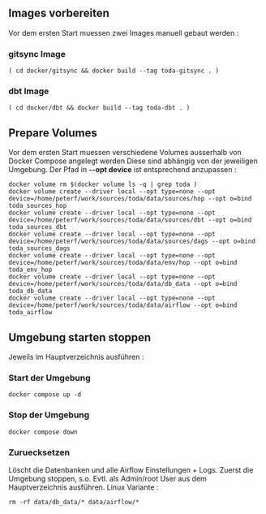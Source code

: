 ## Images vorbereiten
Vor dem ersten Start muessen zwei Images manuell gebaut werden :
### gitsync Image
```
( cd docker/gitsync && docker build --tag toda-gitsync . )
```
### dbt Image
```
( cd docker/dbt && docker build --tag toda-dbt . )
``` 

## Prepare Volumes
Vor dem ersten Start muessen verschiedene Volumes ausserhalb von Docker Compose angelegt werden
Diese sind abhängig von der jeweiligen Umgebung.
Der Pfad in **--opt device** ist entsprechend anzupassen :

```
docker volume rm $(docker volume ls -q | grep toda )
docker volume create --driver local --opt type=none --opt device=/home/peterf/work/sources/toda/data/sources/hop --opt o=bind toda_sources_hop
docker volume create --driver local --opt type=none --opt device=/home/peterf/work/sources/toda/data/sources/dbt --opt o=bind toda_sources_dbt
docker volume create --driver local --opt type=none --opt device=/home/peterf/work/sources/toda/data/sources/dags --opt o=bind toda_sources_dags
docker volume create --driver local --opt type=none --opt device=/home/peterf/work/sources/toda/data/env/hop --opt o=bind toda_env_hop
docker volume create --driver local --opt type=none --opt device=/home/peterf/work/sources/toda/data/db_data --opt o=bind toda_db_data
docker volume create --driver local --opt type=none --opt device=/home/peterf/work/sources/toda/data/airflow --opt o=bind toda_airflow
```

## Umgebung starten stoppen 
Jeweils im Hauptverzeichnis ausführen :

### Start der Umgebung
```
docker compose up -d 
```

### Stop der Umgebung
```
docker compose down
```

### Zuruecksetzen
Löscht die Datenbanken und alle Airflow Einstellungen + Logs. Zuerst die Umgebung stoppen, s.o.
Evtl. als Admin/root User aus dem Hauptverzeichnis ausführen. 
Linux Variante :
```
rm -rf data/db_data/* data/airflow/*
```